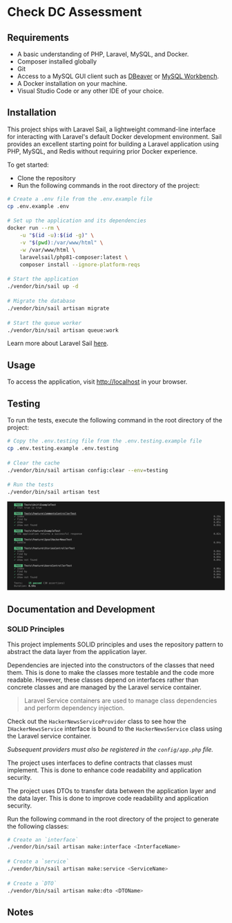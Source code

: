 # Check DC Assessment

## Requirements

* A basic understanding of PHP, Laravel, MySQL, and Docker.
* Composer installed globally
* Git
* Access to a MySQL GUI client such as [DBeaver](https://dbeaver.io/) or [MySQL Workbench](https://www.mysql.com/products/workbench/).
* A Docker installation on your machine.
* Visual Studio Code or any other IDE of your choice.

## Installation

This project ships with Laravel Sail, a lightweight command-line interface for interacting with Laravel's default Docker development environment. Sail provides an excellent starting point for building a Laravel application using PHP, MySQL, and Redis without requiring prior Docker experience.

To get started:

* Clone the repository
* Run the following commands in the root directory of the project:

```bash
# Create a .env file from the .env.example file
cp .env.example .env

# Set up the application and its dependencies
docker run --rm \
    -u "$(id -u):$(id -g)" \
    -v "$(pwd):/var/www/html" \
    -w /var/www/html \
    laravelsail/php81-composer:latest \
    composer install --ignore-platform-reqs

# Start the application
./vendor/bin/sail up -d

# Migrate the database
./vendor/bin/sail artisan migrate

# Start the queue worker
./vendor/bin/sail artisan queue:work
```

Learn more about Laravel Sail [here](https://laravel.com/docs/10.x/sail).

## Usage

To access the application, visit [http://localhost](http://localhost) in your browser.

## Testing

To run the tests, execute the following command in the root directory of the project:

```bash
# Copy the .env.testing file from the .env.testing.example file
cp .env.testing.example .env.testing

# Clear the cache
./vendor/bin/sail artisan config:clear --env=testing

# Run the tests
./vendor/bin/sail artisan test
```

![Passed Tests](<Screenshot 2023-09-26 at 21.20.18.png>)

## Documentation and Development

### SOLID Principles

This project implements SOLID principles and uses the repository pattern to abstract the data layer from the application layer.

Dependencies are injected into the constructors of the classes that need them. This is done to make the classes more testable and the code more readable. However, these classes depend on interfaces rather than concrete classes and are managed by the Laravel service container.

> Laravel Service containers are used to manage class dependencies and perform dependency injection.

Check out the `HackerNewsServiceProvider` class to see how the `IHackerNewsService` interface is bound to the `HackerNewsService` class using the Laravel service container. 

*Subsequent providers must also be registered in the `config/app.php` file.*

The project uses interfaces to define contracts that classes must implement. This is done to enhance code readability and application security.

The project uses DTOs to transfer data between the application layer and the data layer. This is done to improve code readability and application security.

Run the following command in the root directory of the project to generate the following classes:

```bash
# Create an `interface`
./vendor/bin/sail artisan make:interface <InterfaceName>

# Create a `service`
./vendor/bin/sail artisan make:service <ServiceName>

# Create a `DTO`
./vendor/bin/sail artisan make:dto <DTOName>
```

## Notes